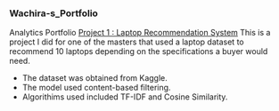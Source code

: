 ### Wachira-s_Portfolio
Analytics Portfolio
 [Project 1 : Laptop Recommendation System](https://github.com/Sharon-Wachira/Laptop-Recommendation-System)
This is a project I did for one of the masters that used a laptop dataset to recommend 10 laptops depending on the specifications a buyer would need. 
* The dataset was obtained from Kaggle.
* The model used content-based filtering.
* Algorithims used included TF-IDF and Cosine Similarity.
